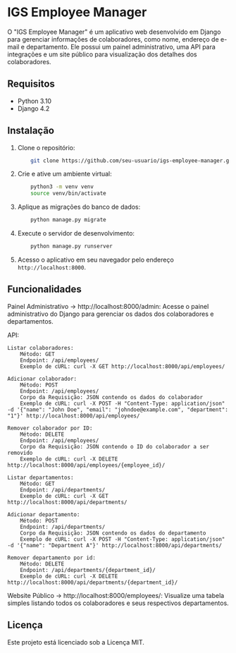 # IGS Employee Manager

O "IGS Employee Manager" é um aplicativo web desenvolvido em Django para gerenciar informações de colaboradores, como nome, endereço de e-mail e departamento. Ele possui um painel administrativo, uma API para integrações e um site público para visualização dos detalhes dos colaboradores.

## Requisitos

- Python 3.10
- Django 4.2

## Instalação

1. Clone o repositório:
    ```bash
        git clone https://github.com/seu-usuario/igs-employee-manager.git
    ```
2. Crie e ative um ambiente virtual:
    ```bash
        python3 -m venv venv
        source venv/bin/activate
    ```
4. Aplique as migrações do banco de dados:
    ```bash
        python manage.py migrate
    ```
5. Execute o servidor de desenvolvimento:
    ```bash
        python manage.py runserver
    ```
6. Acesso o aplicativo em seu navegador pelo endereço `http://localhost:8000`.

## Funcionalidades

Painel Administrativo -> http://localhost:8000/admin: Acesse o painel administrativo do Django para gerenciar os dados dos colaboradores e departamentos. 

API:

    Listar colaboradores:
        Método: GET
        Endpoint: /api/employees/
        Exemplo de cURL: curl -X GET http://localhost:8000/api/employees/

    Adicionar colaborador:
        Método: POST
        Endpoint: /api/employees/
        Corpo da Requisição: JSON contendo os dados do colaborador
        Exemplo de cURL: curl -X POST -H "Content-Type: application/json" -d '{"name": "John Doe", "email": "johndoe@example.com", "department": "1"}' http://localhost:8000/api/employees/

    Remover colaborador por ID:
        Método: DELETE
        Endpoint: /api/employees/
        Corpo da Requisição: JSON contendo o ID do colaborador a ser removido
        Exemplo de cURL: curl -X DELETE http://localhost:8000/api/employees/{employee_id}/

    Listar departamentos:
        Método: GET
        Endpoint: /api/departments/
        Exemplo de cURL: curl -X GET http://localhost:8000/api/departments/

    Adicionar departamento:
        Método: POST
        Endpoint: /api/departments/
        Corpo da Requisição: JSON contendo os dados do departamento
        Exemplo de cURL: curl -X POST -H "Content-Type: application/json" -d '{"name": "Department A"}' http://localhost:8000/api/departments/

    Remover departamento por id:
        Método: DELETE
        Endpoint: /api/departments/{department_id}/
        Exemplo de cURL: curl -X DELETE http://localhost:8000/api/departments/{department_id}/

Website Público -> http://localhost:8000/employees/: Visualize uma tabela simples listando todos os colaboradores e seus respectivos departamentos.

## Licença

Este projeto está licenciado sob a Licença MIT.
